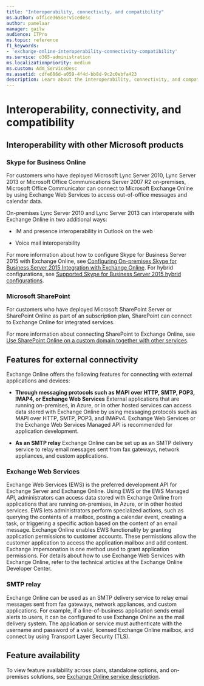 ```yaml
---
title: "Interoperability, connectivity, and compatibility"
ms.author: office365servicedesc
author: pamelaar
manager: gailw
audience: ITPro
ms.topic: reference
f1_keywords:
- 'exchange-online-interoperability-connectivity-compatibility'
ms.service: o365-administration
ms.localizationpriority: medium
ms.custom: Adm_ServiceDesc
ms.assetid: cdfe686d-a059-4f4d-bb8d-9c2c0ebfa423
description: Learn about the interoperability, connectivity, and compatibility between Microsoft products.
---
```


# Interoperability, connectivity, and compatibility

## Interoperability with other Microsoft products

### Skype for Business Online

For customers who have deployed Microsoft Lync Server 2010, Lync Server 2013 or Microsoft Office Communications Server 2007 R2 on-premises, Microsoft Office Communicator can connect to Microsoft Exchange Online by using Exchange Web Services to access out-of-office messages and calendar data.
  
On-premises Lync Server 2010 and Lync Server 2013 can interoperate with Exchange Online in two additional ways:
  
- IM and presence interoperability in Outlook on the web
    
- Voice mail interoperability
    
For more information about how to configure Skype for Business Server 2015 with Exchange Online, see [Configuring On-premises Skype for Business Server 2015 Integration with Exchange Online](/skypeforbusiness/deploy/integrate-with-exchange-server/outlook-web-app). For hybrid configurations, see [Supported Skype for Business Server 2015 hybrid configurations](/skypeforbusiness/skype-for-business-hybrid-solutions/integration-with-exchange-and-sharepoint).
  
### Microsoft SharePoint

For customers who have deployed Microsoft SharePoint Server or SharePoint Online as part of an subscription plan, SharePoint can connect to Exchange Online for integrated services.
  
For more information about connecting SharePoint to Exchange Online, see [Use SharePoint Online on a custom domain together with other services](https://go.microsoft.com/fwlink/?LinkId=271805).
  
## Features for external connectivity

Exchange Online offers the following features for connecting with external applications and devices:
  
- **Through messaging protocols such as MAPI over HTTP, SMTP, POP3, IMAP4, or Exchange Web Services** External applications that are running on-premises, in Azure, or in other hosted services can access data stored with Exchange Online by using messaging protocols such as MAPI over HTTP, SMTP, POP3, and IMAPv4. Exchange Web Services or the Exchange Web Services Managed API is recommended for application development. 
    
- **As an SMTP relay** Exchange Online can be set up as an SMTP delivery service to relay email messages sent from fax gateways, network appliances, and custom applications. 
    
### Exchange Web Services

Exchange Web Services (EWS) is the preferred development API for Exchange Server and Exchange Online. Using EWS or the EWS Managed API, administrators can access data stored with Exchange Online from applications that are running on-premises, in Azure, or in other hosted services. EWS lets administrators perform specialized actions, such as querying the contents of a mailbox, posting a calendar event, creating a task, or triggering a specific action based on the content of an email message. Exchange Online enables EWS functionality by granting application permissions to customer accounts. These permissions allow the customer application to access the application mailbox and add content. Exchange Impersonation is one method used to grant application permissions. For details about how to use Exchange Web Services with Exchange Online, refer to the technical articles at the Exchange Online Developer Center.
  
### SMTP relay

Exchange Online can be used as an SMTP delivery service to relay email messages sent from fax gateways, network appliances, and custom applications. For example, if a line-of-business application sends email alerts to users, it can be configured to use Exchange Online as the mail delivery system. The application or service must authenticate with the username and password of a valid, licensed Exchange Online mailbox, and connect by using Transport Layer Security (TLS).
  
## Feature availability

To view feature availability across plans, standalone options, and on-premises solutions, see [Exchange Online service description](exchange-online-service-description/exchange-online-service-description.md).
